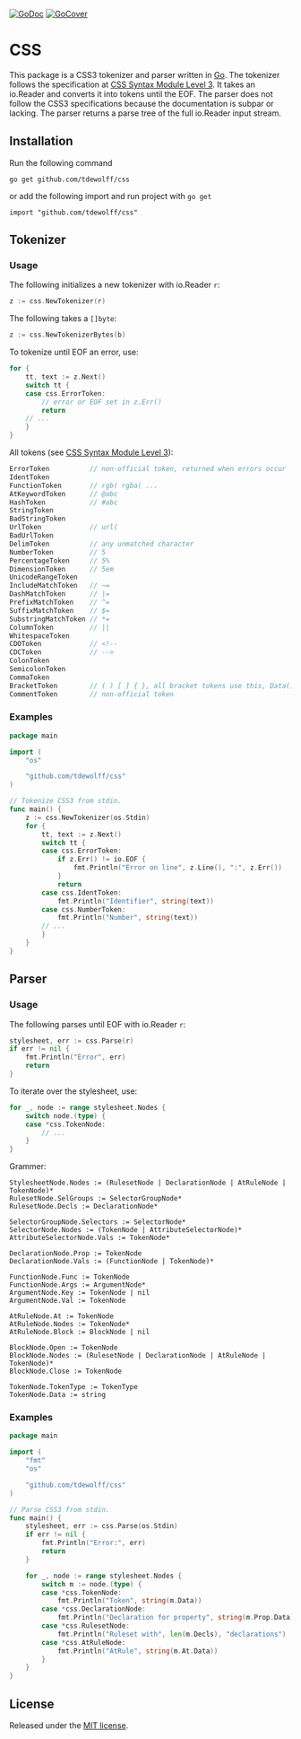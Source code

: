 [![GoDoc](http://godoc.org/github.com/tdewolff/css?status.svg)](http://godoc.org/github.com/tdewolff/css) [![GoCover](http://gocover.io/_badge/github.com/tdewolff/css)](http://gocover.io/github.com/tdewolff/css)

# CSS
This package is a CSS3 tokenizer and parser written in [Go][1]. The tokenizer follows the specification at [CSS Syntax Module Level 3](http://www.w3.org/TR/css-syntax-3/). It takes an io.Reader and converts it into tokens until the EOF. The parser does not follow the CSS3 specifications because the documentation is subpar or lacking. The parser returns a parse tree of the full io.Reader input stream.

## Installation
Run the following command

	go get github.com/tdewolff/css

or add the following import and run project with `go get`

	import "github.com/tdewolff/css"

## Tokenizer
### Usage
The following initializes a new tokenizer with io.Reader `r`:
``` go
z := css.NewTokenizer(r)
```

The following takes a `[]byte`:
``` go
z := css.NewTokenizerBytes(b)
```

To tokenize until EOF an error, use:
``` go
for {
	tt, text := z.Next()
	switch tt {
	case css.ErrorToken:
		// error or EOF set in z.Err()
		return
	// ...
	}
}
```

All tokens (see [CSS Syntax Module Level 3](http://www.w3.org/TR/css3-syntax/)):
``` go
ErrorToken			// non-official token, returned when errors occur
IdentToken
FunctionToken		// rgb( rgba( ...
AtKeywordToken		// @abc
HashToken			// #abc
StringToken
BadStringToken
UrlToken			// url(
BadUrlToken
DelimToken			// any unmatched character
NumberToken			// 5
PercentageToken		// 5%
DimensionToken		// 5em
UnicodeRangeToken
IncludeMatchToken	// ~=
DashMatchToken		// |=
PrefixMatchToken	// ^=
SuffixMatchToken	// $=
SubstringMatchToken // *=
ColumnToken			// ||
WhitespaceToken
CDOToken 			// <!--
CDCToken 			// -->
ColonToken
SemicolonToken
CommaToken
BracketToken 		// ( ) [ ] { }, all bracket tokens use this, Data() can distinguish between the brackets
CommentToken		// non-official token
```

### Examples
``` go
package main

import (
	"os"

	"github.com/tdewolff/css"
)

// Tokenize CSS3 from stdin.
func main() {
	z := css.NewTokenizer(os.Stdin)
	for {
		tt, text := z.Next()
		switch tt {
		case css.ErrorToken:
			if z.Err() != io.EOF {
				fmt.Println("Error on line", z.Line(), ":", z.Err())
			}
			return
		case css.IdentToken:
			fmt.Println("Identifier", string(text))
		case css.NumberToken:
			fmt.Println("Number", string(text))
		// ...
		}
	}
}
```

## Parser
### Usage
The following parses until EOF with io.Reader `r`:
``` go
stylesheet, err := css.Parse(r)
if err != nil {
	fmt.Println("Error", err)
	return
}
```

To iterate over the stylesheet, use:
``` go
for _, node := range stylesheet.Nodes {
	switch node.(type) {
	case *css.TokenNode:
		// ...
	}
}
```

Grammer:

	StylesheetNode.Nodes := (RulesetNode | DeclarationNode | AtRuleNode | TokenNode)*
	RulesetNode.SelGroups := SelectorGroupNode*
	RulesetNode.Decls := DeclarationNode*

	SelectorGroupNode.Selectors := SelectorNode*
	SelectorNode.Nodes := (TokenNode | AttributeSelectorNode)*
	AttributeSelectorNode.Vals := TokenNode*

	DeclarationNode.Prop := TokenNode
	DeclarationNode.Vals := (FunctionNode | TokenNode)*

	FunctionNode.Func := TokenNode
	FunctionNode.Args := ArgumentNode*
	ArgumentNode.Key := TokenNode | nil
	ArgumentNode.Val := TokenNode

	AtRuleNode.At := TokenNode
	AtRuleNode.Nodes := TokenNode*
	AtRuleNode.Block := BlockNode | nil

	BlockNode.Open := TokenNode
	BlockNode.Nodes := (RulesetNode | DeclarationNode | AtRuleNode | TokenNode)*
	BlockNode.Close := TokenNode

	TokenNode.TokenType := TokenType
	TokenNode.Data := string

### Examples
``` go
package main

import (
	"fmt"
	"os"

	"github.com/tdewolff/css"
)

// Parse CSS3 from stdin.
func main() {
	stylesheet, err := css.Parse(os.Stdin)
	if err != nil {
		fmt.Println("Error:", err)
		return
	}

	for _, node := range stylesheet.Nodes {
		switch m := node.(type) {
		case *css.TokenNode:
			fmt.Println("Token", string(m.Data))
		case *css.DeclarationNode:
			fmt.Println("Declaration for property", string(m.Prop.Data))
		case *css.RulesetNode:
			fmt.Println("Ruleset with", len(m.Decls), "declarations")
		case *css.AtRuleNode:
			fmt.Println("AtRule", string(m.At.Data))
		}
	}
}
```

## License

Released under the [MIT license](license.md).

[1]: http://golang.org/ "Go Language"
